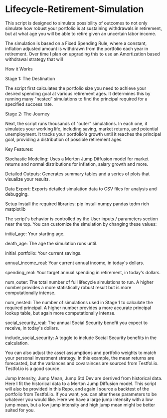 # Lifecycle-Retirement-Simulation
This script is designed to simulate possibility of outcomes to not only simulate how robust your portfolio is at sustaining withdrawals in retirement, but at what age you will be able to retire given an uncertain labor income. 

The simulation is based on a Fixed Spending Rule, where a constant, inflation adjusted amount is withdrawn from the portfolio each year in retirement. Over time I plan on upgrading this to use an Amortization based withdrawal strategy that will 

How it Works

Stage 1: The Destination

The script first calculates the portfolio size you need to achieve your desired spending goal at various retirement ages. It determines this by running many "nested" simulations to find the principal required for a specified success rate.

Stage 2: The Journey

Next, the script runs thousands of "outer" simulations. In each one, it simulates your working life, including saving, market returns, and potential unemployment. It tracks your portfolio's growth until it reaches the principal goal, providing a distribution of possible retirement ages.

Key Features:

Stochastic Modeling: Uses a Merton Jump Diffusion model for market returns and normal distributions for inflation, salary growth and more.

Detailed Outputs: Generates summary tables and a series of plots that visualize your results.

Data Export: Exports detailed simulation data to CSV files for analysis and debugging.

Setup
Install the required libraries:
pip install numpy pandas tqdm rich matplotlib


The script's behavior is controlled by the User inputs / parameters section near the top. You can customize the simulation by changing these values:

initial_age: Your starting age.

death_age: The age the simulation runs until.

initial_portfolio: Your current savings.

annual_income_real: Your current annual income, in today's dollars.

spending_real: Your target annual spending in retirement, in today's dollars.

num_outer: The total number of full lifecycle simulations to run. A higher number provides a more statistically robust result but is more computationally intense.

num_nested: The number of simulations used in Stage 1 to calculate the required principal. A higher number provides a more accurate principal lookup table, but again more computationally intense.

social_security_real: The annual Social Security benefit you expect to receive, in today's dollars.

include_social_security: A toggle to include Social Security benefits in the calculation.

You can also adjust the asset assumptions and portfolio weights to match your personal investment strategy. In this example, the mean returns are forecasted, but the variances and covarainces are sourced from Testfol.io. Testfol.io is a good source.

Jump Intensity, Jump Mean, Jump Std Dev are derrived from historical data. Here I fit the historical data to a Merton Jump Diffusion model. This script will also be provided in this Repo, and again I source a backtest of the portfolio from Testfol.io. If you want, you can alter these parameters to be whatever you would like. Here we have a large jump intensity with a low jump mean, but a low jump intensity and high jump mean might be better suited for you. 
